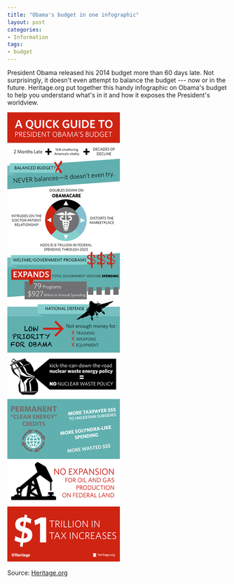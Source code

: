 ```yaml
---
title: "Obama's budget in one infographic"
layout: post
categories:
- Information
tags:
- budget
---
```


President Obama released his 2014 budget more than 60 days late. Not surprisingly, it doesn't even attempt to balance the budget --- now or in the future. Heritage.org put together this handy infographic on Obama's budget to help you understand what's in it and how it exposes the President's worldview.  
  
![Obama's budget in one infographic](/assets/img/2013/04/BudgetGuide-INFOGRAPHIC.jpg)

Source: [Heritage.org](https://www.dailysignal.com/2013/04/11/the-obama-budget-in-one-infographic/)
